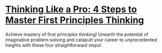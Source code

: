 
# [Thinking Like a Pro: 4 Steps to Master First Principles Thinking](https://www.mindhaste.com/t/first-principles-thinking/thinking-like-a-pro-4-steps-to-master-first-principles-thinking-167)

Achieve mastery of first principles thinking! Unearth the potential of imaginative problem-solving and catapult your career to unprecedented heights with these four straightforward steps!
    